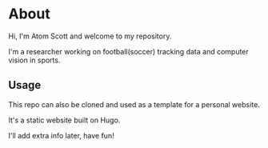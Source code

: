# About

Hi, I'm Atom Scott and welcome to my repository.

I'm a researcher working on football(soccer) tracking data and computer vision in sports.


## Usage
This repo can also be cloned and used as a template for a personal website.

It's a static website built on Hugo.

I'll add extra info later, have fun!